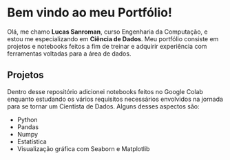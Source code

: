 # Bem vindo ao meu Portfólio!

Olá, me chamo **Lucas Sanroman**, curso Engenharia da Computação, e estou me especializando em **Ciência de Dados**. Meu portfólio consiste em projetos e notebooks feitos a fim de treinar e adquirir experiência com ferramentas voltadas para a área de dados. 


## Projetos

Dentro desse repositório adicionei notebooks feitos no Google Colab enquanto estudando os vários requisitos necessários envolvidos na jornada para se tornar um Cientista de Dados. Alguns desses aspectos são:

 - Python
 - Pandas
 - Numpy
 - Estatística
 - Visualização gráfica com Seaborn e Matplotlib
